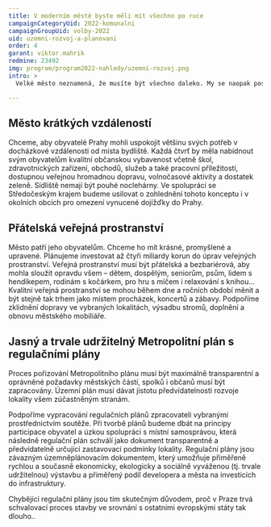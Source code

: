 ```yaml
---
title: V moderním městě byste měli mít všechno po ruce
campaignCategoryUid: 2022-komunalni
campaignGroupUid: volby-2022
uid: uzemni-rozvoj-a-planovani
order: 4
garant: viktor.mahrik
redmine: 23492
img: program/program2022-nahledy/uzemni-rozvoj.png
intro: >
  Velké město neznamená, že musíte být všechno daleko. My se naopak postaráme, aby většina občanské vybavenosti byla co nejblíže vašeho bydliště. Ideálně v docházkové vzdálenosti. Pomůže to nejen problémům s dopravou a znečištěním, ale život ve městě tak bude pohodlnější. Protože Praha by měla být nejen krásná, ale i krásně promyšlená.

---
```


## Město krátkých vzdáleností
Chceme, aby obyvatelé Prahy mohli uspokojit většinu svých potřeb v docházkové vzdálenosti od místa bydliště. Každá čtvrť by měla nabídnout svým obyvatelům kvalitní občanskou vybavenost včetně škol, zdravotnických zařízení, obchodů, služeb a také pracovní příležitosti, dostupnou veřejnou hromadnou dopravu, volnočasové aktivity a dostatek zeleně. Sídliště nemají být pouhé noclehárny. Ve spolupráci se Středočeským krajem budeme usilovat o zohlednění tohoto konceptu i v okolních obcích pro omezení vynucené dojížďky do Prahy.

## Přátelská veřejná prostranství
Město patří jeho obyvatelům. Chceme ho mít krásné, promyšlené a upravené. Plánujeme investovat až čtyři miliardy korun do úprav veřejných prostranství. Veřejná prostranství musí být přátelská a bezbariérová, aby mohla sloužit opravdu všem – dětem, dospělým, seniorům, psům, lidem s hendikepem, rodinám s kočárkem, pro hru s míčem i relaxování s knihou... Kvalitní veřejná prostranství se mohou během dne a ročních období měnit a být stejně tak trhem jako místem procházek, koncertů a zábavy. Podpoříme zklidnění dopravy ve vybraných lokalitách, výsadbu stromů, doplnění a obnovu městského mobiliáře.

## Jasný a trvale udržitelný Metropolitní plán s regulačními plány
Proces pořizování Metropolitního plánu musí být maximálně transparentní a oprávněné požadavky městských částí, spolků i občanů musí být zapracovány. Územní plán musí dávat jistotu předvídatelnosti rozvoje lokality všem zúčastněným stranám.

Podpoříme vypracování regulačních plánů zpracovateli vybranými prostřednictvím soutěže. Při tvorbě plánů budeme dbát na principy participace obyvatel a úzkou spolupráci s místní samosprávou, která následně regulační plán schválí jako dokument transparentně a předvídatelně určující zastavovací podmínky lokality. Regulační plány jsou závazným územněplánovacím dokumentem, který umožňuje přiměřeně rychlou a současně ekonomicky, ekologicky a sociálně vyváženou (tj. trvale udržitelnou) výstavbu a přiměřený podíl developera a města na investicích do infrastruktury.

Chybějící regulační plány jsou tím skutečným důvodem, proč v Praze trvá schvalovací proces stavby ve srovnání s ostatními evropskými státy tak dlouho..